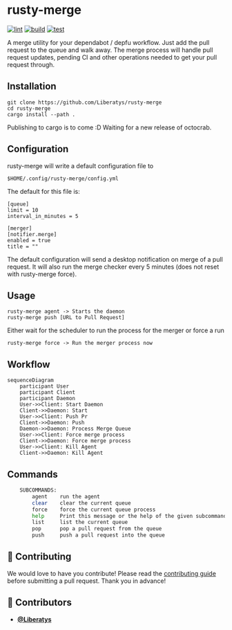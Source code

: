<!-- DO NOT REMOVE - contributor_list:data:start:["Liberatys"]:end -->

# rusty-merge

[![lint](https://github.com/liberatys/rusty-merge/actions/workflows/lint.yml/badge.svg)](https://github.com/liberatys/rusty-merge/actions/workflows/lint.yml)
[![build](https://github.com/liberatys/rusty-merge/actions/workflows/build.yml/badge.svg)](https://github.com/liberatys/rusty-merge/actions/workflows/build.yml)
[![test](https://github.com/liberatys/rusty-merge/actions/workflows/test.yml/badge.svg)](https://github.com/liberatys/rusty-merge/actions/workflows/test.yml)

A merge utility for your dependabot / depfu workflow.
Just add the pull request to the queue and walk away.
The merge process will handle pull request updates, pending CI and other
operations needed to get your pull request through.

## Installation

    git clone https://github.com/Liberatys/rusty-merge
    cd rusty-merge
    cargo install --path .

Publishing to cargo is to come :D Waiting for a new release of octocrab.

## Configuration

rusty-merge will write a default configuration file to

    $HOME/.config/rusty-merge/config.yml

The default for this file is:

    [queue]
    limit = 10
    interval_in_minutes = 5

    [merger]
    [notifier.merge]
    enabled = true
    title = ""

The default configuration will send a desktop notification on merge of a pull
request. It will also run the merge checker every 5 minutes (does not reset with rusty-merge force).

## Usage

    rusty-merge agent -> Starts the daemon
    rusty-merge push [URL to Pull Request]

Either wait for the scheduler to run the process for the merger or force a run

    rusty-merge force -> Run the merger process now

## Workflow

```mermaid
sequenceDiagram
    participant User
    participant Client
    participant Daemon
    User->>Client: Start Daemon
    Client->>Daemon: Start
    User->>Client: Push Pr
    Client->>Daemon: Push
    Daemon->>Daemon: Process Merge Queue
    User->>Client: Force merge process
    Client->>Daemon: Force merge process
    User->>Client: Kill Agent
    Client->>Daemon: Kill Agent
```

## Commands
```bash
    SUBCOMMANDS:
        agent    run the agent
        clear    clear the current queue
        force    force the current queue process
        help     Print this message or the help of the given subcommand(s)
        list     list the current queue
        pop      pop a pull request from the queue
        push     push a pull request into the queue
```

## 🙌 Contributing

We would love to have you contribute! Please read the [contributing guide](CONTRIBUTING.md) before submitting a pull request. Thank you in advance!

<!-- prettier-ignore-start -->
<!-- DO NOT REMOVE - contributor_list:start -->
## 👥 Contributors


- **[@Liberatys](https://github.com/Liberatys)**

<!-- DO NOT REMOVE - contributor_list:end -->
<!-- prettier-ignore-end -->
